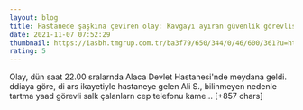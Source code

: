 ```yaml
--- 
layout: blog
title: Hastanede şaşkına çeviren olay: Kavgayı ayıran güvenlik görevlisinin kolu çıktı
date: 2021-11-07 07:52:29
thumbnail: https://iasbh.tmgrup.com.tr/ba3f79/650/344/0/46/600/361?u=https://isbh.tmgrup.com.tr/sbh/2021/11/07/hastanede-saskina-ceviren-olay-kavgayi-ayiran-guvenlik-gorevlisinin-kolu-cikti-1636271542951.jpg
rating: 5
---
```

Olay, dün saat 22.00 sralarnda Alaca Devlet Hastanesi'nde meydana geldi. ddiaya göre, di ars ikayetiyle hastaneye gelen Ali S., bilinmeyen nedenle tartma yaad görevli salk çalanlarn cep telefonu kame… [+857 chars]
